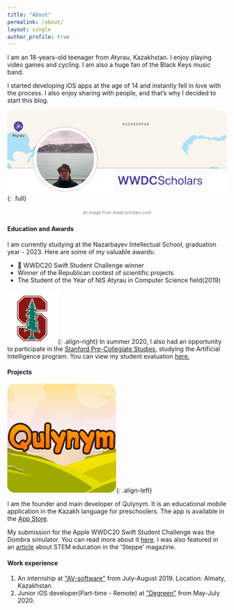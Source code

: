 ```yaml
---
title: "About"
permalink: /about/
layout: single
author_profile: true
---
```

I am an 18-years-old teenager from Atyrau, Kazakhstan.  I enjoy playing video games and cycling. I am also a huge fan of the Black Keys music band. 

I started developing iOS apps at the age of 14 and instantly fell in love with the process. I also enjoy sharing with people, and that’s why I decided to start this blog.

![full](/assets/images/about/me.png){: .full}
<p style="text-align:center"><span style="color:gray"><sup><sub>an image from wwdcscholars.com</sub></sup></span></p>


#### Education and Awards

I am currently studying at the Nazarbayev Intellectual School, graduation year - 2023. Here are some of my valuable awards: 
*  WWDC20 Swift Student Challenge winner
* Winner of the Republican contest of scientific projects
* The Student of the Year of NIS Atyrau in Computer Science field(2019)  

![image-right](/assets/images/instagram/stanford.png){: .align-right} In summer 2020, I also had an opportunity to participate in the <a href="https://spcs.stanford.edu" target="_blank">Stanford Pre-Collegiate Studies</a>, studying the Artificial Intelligence program. You can view my student evaluation <a href="https://drive.google.com/file/d/1gN9RR8BqSoJUCvbcjkcM13p5H3KIKhpq/view?usp=sharing" target="_blank">here.</a> 


#### Projects 

![](/assets/images/about/qulynym.png){: .align-left}

I am the founder and main developer of Qulynym. It is an educational mobile application in the Kazakh language for preschoolers. The app is available in the <a href="https://apps.apple.com/ru/app/qulynym/id1535210352" target="_blank">App Store</a>.


My submission for the Apple WWDC20 Swift Student Challenge was the Dombra simulator. You can read more about it <a href="https://bilimdinews.kz/?p=114024" target="_blank">here</a>. I was also featured in an <a href="https://the-steppe.com/obshestvo/innovacii-nauka-i-chelovecheskiy-kapital-kak-stem-proekty-razvivayut-atyrau" target="_blank">article</a> about STEM education in the 'Steppe' magazine. 


#### Work experience  

1. An internship at ["AV-software"](https://avsoft.kz/) from July-August 2019.  Location: Almaty, Kazakhstan.
2. Junior iOS developer(Part-time - Remote) at ["Degreen"](https://degreen.kz/) from May-July 2020.  





